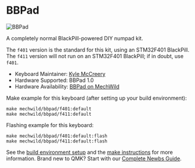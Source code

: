 # BBPad

![BBPad](https://i.imgur.com/FTrK1TC.png)

A completely normal BlackPill-powered DIY numpad kit.

The `f401` version is the standard for this kit, using an STM32F401 BlackPill. The `f411` version will not run on an STM32F401 BlackPill; if in doubt, use `f401`.

* Keyboard Maintainer: [Kyle McCreery](https://github.com/kylemccreery)
* Hardware Supported: BBPad 1.0
* Hardware Availability: [BBPad on MechWild](https://mechwild.com/product/bbpad/)

Make example for this keyboard (after setting up your build environment):

    make mechwild/bbpad/f401:default
    make mechwild/bbpad/f411:default

Flashing example for this keyboard:

    make mechwild/bbpad/f401:default:flash
    make mechwild/bbpad/f411:default:flash

See the [build environment setup](https://docs.qmk.fm/#/getting_started_build_tools) and the [make instructions](https://docs.qmk.fm/#/getting_started_make_guide) for more information. Brand new to QMK? Start with our [Complete Newbs Guide](https://docs.qmk.fm/#/newbs).
